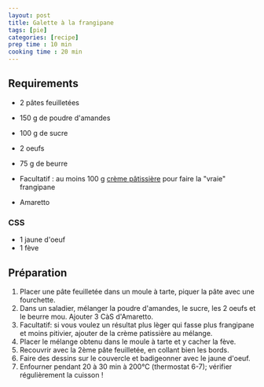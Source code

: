 ```yaml
---
layout: post
title: Galette à la frangipane
tags: [pie]
categories: [recipe]
prep time : 10 min
cooking time : 20 min
---
```


## Requirements

-   2 pâtes feuilletées

-   150 g de poudre d'amandes
-   100 g de sucre
-   2 oeufs
-   75 g de beurre
-   Facultatif : au moins 100 g [crème pâtissière](../creme-patissiere) pour faire la "vraie" frangipane
-   Amaretto

### CSS

-   1 jaune d'oeuf
-   1 fève

## Préparation

1.  Placer une pâte feuilletée dans un moule à tarte, piquer la pâte avec une fourchette.
1.  Dans un saladier, mélanger la poudre d'amandes, le sucre, les 2 oeufs et le beurre mou. Ajouter 3 CàS d'Amaretto.
1.  Facultatif: si vous voulez un résultat plus lèger qui fasse plus frangipane et moins pitivier, ajouter de la crème patissière au mélange.
1.  Placer le mélange obtenu dans le moule à tarte et y cacher la fève.
1.  Recouvrir avec la 2ème pâte feuilletée, en collant bien les bords.
1.  Faire des dessins sur le couvercle et badigeonner avec le jaune d'oeuf.
1.  Enfourner pendant 20 à 30 min à 200°C (thermostat 6-7); vérifier régulièrement la cuisson !
